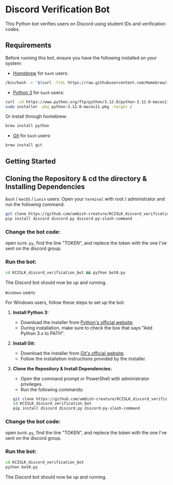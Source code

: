 # Discord Verification Bot

This Python bot verifies users on Discord using student IDs and verification codes.

## Requirements

Before running this bot, ensure you have the following installed on your system:

- [Homebrew](https://brew.sh/) for `bash` users:

```bash
/bin/bash -c "$(curl -fsSL https://raw.githubusercontent.com/Homebrew/install/HEAD/install.sh)"
```

- [Python 3](https://www.python.org/downloads/) for `bash` users:

```bash
curl -LO https://www.python.org/ftp/python/3.12.0/python-3.12.0-macos11.pkg && \
sudo installer -pkg python-3.12.0-macos11.pkg -target /
```
Or install through homebrew:

```bash
brew install python
```

- [Git](https://git-scm.com/) for `bash` users:

```bash
brew install git
```

## Getting Started

## Cloning the Repository & cd the directory & Installing Dependencies
`Bash` / `macOS` / `Lunix` users:
Open your `terminal` with root / administrator and run the following command:

```bash
git clone https://github.com/ambish-creature/KCISLK_discord_verification_bot.git && cd KCISLK_discord_verification_bot; \
pip install discord discord.py discord-py-slash-command
```
### Change the bot code:
open `bot0.py`, find the line "TOKEN", and replece the token with the one I've sent on the discord group.

### Run the bot:

```bash
cd KCISLK_discord_verification_bot && python bot0.py
```

The Discord bot should now be up and running.

`Windows` users:

For Windows users, follow these steps to set up the bot:

1. **Install Python 3:**
   - Download the installer from [Python's official website](https://www.python.org/downloads/).
   - During installation, make sure to check the box that says "Add Python 3.x to PATH".

2. **Install Git:**
   - Download the installer from [Git's official website](https://git-scm.com/).
   - Follow the installation instructions provided by the installer.

3. **Clone the Repository & Install Dependencies:**
   - Open the command prompt or PowerShell with administrator privileges.
   - Run the following commands:

   ```bash
   git clone https://github.com/ambish-creature/KCISLK_discord_verification_bot.git
   cd KCISLK_discord_verification_bot
   pip install discord discord.py discord-py-slash-command
   ```
### Change the bot code:
open `bot0.py`, find the line "TOKEN", and replece the token with the one I've sent on the discord group.

### Run the bot:

```bash
cd KCISLK_discord_verification_bot
python bot0.py
```

The Discord bot should now be up and running.
